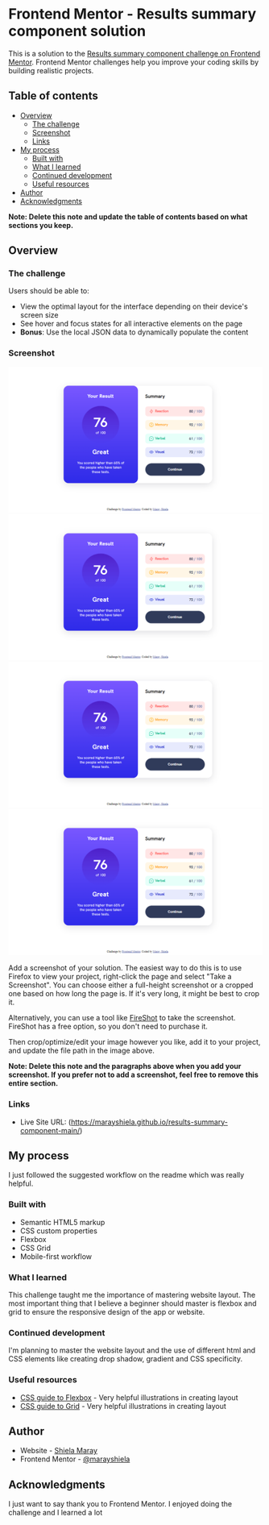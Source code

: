 # Frontend Mentor - Results summary component solution

This is a solution to the [Results summary component challenge on Frontend Mentor](https://www.frontendmentor.io/challenges/results-summary-component-CE_K6s0maV). Frontend Mentor challenges help you improve your coding skills by building realistic projects. 

## Table of contents

- [Overview](#overview)
  - [The challenge](#the-challenge)
  - [Screenshot](#screenshot)
  - [Links](#links)
- [My process](#my-process)
  - [Built with](#built-with)
  - [What I learned](#what-i-learned)
  - [Continued development](#continued-development)
  - [Useful resources](#useful-resources)
- [Author](#author)
- [Acknowledgments](#acknowledgments)

**Note: Delete this note and update the table of contents based on what sections you keep.**

## Overview

### The challenge

Users should be able to:

- View the optimal layout for the interface depending on their device's screen size
- See hover and focus states for all interactive elements on the page
- **Bonus**: Use the local JSON data to dynamically populate the content

### Screenshot

![](./screenshot/desktop-design.png)
![](./screenshot/desktop-design.png)
![](./screenshot/desktop-design.png)
![](./screenshot/desktop-design.png)

Add a screenshot of your solution. The easiest way to do this is to use Firefox to view your project, right-click the page and select "Take a Screenshot". You can choose either a full-height screenshot or a cropped one based on how long the page is. If it's very long, it might be best to crop it.

Alternatively, you can use a tool like [FireShot](https://getfireshot.com/) to take the screenshot. FireShot has a free option, so you don't need to purchase it. 

Then crop/optimize/edit your image however you like, add it to your project, and update the file path in the image above.

**Note: Delete this note and the paragraphs above when you add your screenshot. If you prefer not to add a screenshot, feel free to remove this entire section.**

### Links

- Live Site URL: (https://marayshiela.github.io/results-summary-component-main/)

## My process
  I just followed the suggested workflow on the readme which was really helpful.

### Built with

- Semantic HTML5 markup
- CSS custom properties
- Flexbox
- CSS Grid
- Mobile-first workflow

### What I learned

This challenge taught me the importance of mastering website layout.  The most important thing that I believe a beginner should master is flexbox and grid to ensure the responsive design of the app or website.



### Continued development

I'm planning to master the website layout and the use of different html and CSS elements like creating drop shadow, gradient and CSS specificity.

### Useful resources

- [CSS guide to Flexbox]([https://www.example.com](https://css-tricks.com/snippets/css/a-guide-to-flexbox/)) - Very helpful illustrations in creating layout
- [CSS guide to Grid]([https://www.example.com](https://css-tricks.com/snippets/css/complete-guide-grid/)) - Very helpful illustrations in creating layout


## Author

- Website - [Shiela Maray](https://marayshiela-va.online)
- Frontend Mentor - [@marayshiela](https://www.frontendmentor.io/profile/marayshiela)


## Acknowledgments

I just want to say thank you to Frontend Mentor. I enjoyed doing the challenge and I learned a lot
